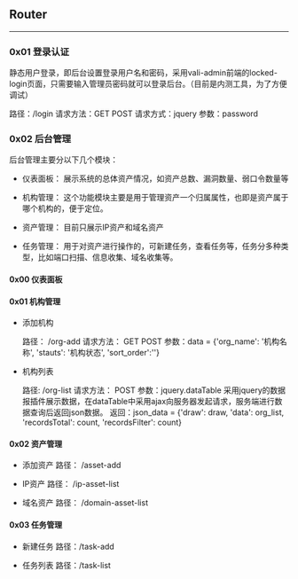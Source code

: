 ## Router ##

---

### 0x01 登录认证 ###

静态用户登录，即后台设置登录用户名和密码，采用vali-admin前端的locked-login页面，只需要输入管理员密码就可以登录后台。（目前是内测工具，为了方便调试）

路径：/login
请求方法：GET POST
请求方式：jquery
参数：password

### 0x02 后台管理 ###

后台管理主要分以下几个模块：

+ 仪表面板： 展示系统的总体资产情况，如资产总数、漏洞数量、弱口令数量等

+ 机构管理： 这个功能模块主要是用于管理资产一个归属属性，也即是资产属于哪个机构的，便于定位。

+ 资产管理： 目前只展示IP资产和域名资产

+ 任务管理： 用于对资产进行操作的，可新建任务，查看任务等，任务分多种类型，比如端口扫描、信息收集、域名收集等。

#### 0x00 仪表面板 ####

#### 0x01 机构管理 ####

+ 添加机构

    路径： /org-add
    请求方法： GET POST
    参数：data = {'org_name': '机构名称', 'stauts': '机构状态', 'sort_order':''}

+ 机构列表

    路径: /org-list
    请求方法： POST
    参数：jquery.dataTable
    采用jquery的数据报插件展示数据，在dataTable中采用ajax向服务器发起请求，服务端进行数据查询后返回json数据。
    返回：json_data = {'draw': draw, 'data': org_list, 'recordsTotal': count, 'recordsFilter': count}

#### 0x02 资产管理 ####

+ 添加资产
    路径： /asset-add

+ IP资产
    路径： /ip-asset-list

+ 域名资产
    路径： /domain-asset-list

#### 0x03 任务管理 ####

+ 新建任务
    路径：/task-add

+ 任务列表
    路径：/task-list
